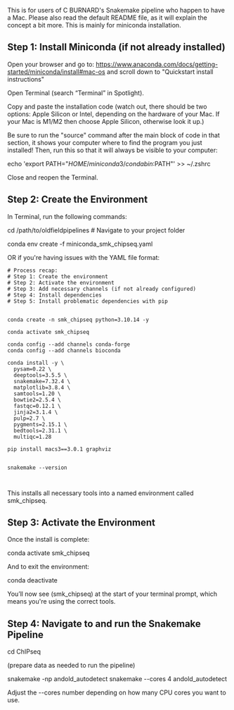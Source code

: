 This is for users of C BURNARD's Snakemake pipeline who happen to have a Mac. Please also read the default README file, as it will explain the concept a bit more. This is mainly for miniconda installation.

## Step 1: Install Miniconda (if not already installed)

Open your browser and go to: https://www.anaconda.com/docs/getting-started/miniconda/install#mac-os and scroll down to "Quickstart install instructions"

Open Terminal (search “Terminal” in Spotlight).

Copy and paste the installation code (watch out, there should be two options: Apple Silicon or Intel, depending on the hardware of your Mac. If your Mac is M1/M2 then choose Apple Silicon, otherwise look it up.)

Be sure to run the "source" command after the main block of code in that section, it shows your computer where to find the program you just installed! Then, run this so that it will always be visible to your computer:

echo 'export PATH="$HOME/miniconda3/condabin:$PATH"' >> ~/.zshrc

Close and reopen the Terminal.

## Step 2: Create the Environment

In Terminal, run the following commands:

cd /path/to/oldfieldpipelines   # Navigate to your project folder

conda env create -f miniconda_smk_chipseq.yaml

OR if you're having issues with the YAML file format:
```
# Process recap:
# Step 1: Create the environment
# Step 2: Activate the environment
# Step 3: Add necessary channels (if not already configured)
# Step 4: Install dependencies
# Step 5: Install problematic dependencies with pip


conda create -n smk_chipseq python=3.10.14 -y

conda activate smk_chipseq

conda config --add channels conda-forge
conda config --add channels bioconda

conda install -y \
  pysam=0.22 \
  deeptools=3.5.5 \
  snakemake=7.32.4 \
  matplotlib=3.8.4 \
  samtools=1.20 \
  bowtie2=2.5.4 \
  fastqc=0.12.1 \
  jinja2=3.1.4 \
  pulp=2.7 \
  pygments=2.15.1 \
  bedtools=2.31.1 \
  multiqc=1.28

pip install macs3==3.0.1 graphviz


snakemake --version



```
This installs all necessary tools into a named environment called smk_chipseq.


## Step 3: Activate the Environment

Once the install is complete:

conda activate smk_chipseq

And to exit the environment:

conda deactivate

You’ll now see (smk_chipseq) at the start of your terminal prompt, which means you're using the correct tools.


## Step 4: Navigate to and run the Snakemake Pipeline

cd ChIPseq

(prepare data as needed to run the pipeline)

snakemake -np andold_autodetect
snakemake --cores 4 andold_autodetect

Adjust the --cores number depending on how many CPU cores you want to use.
